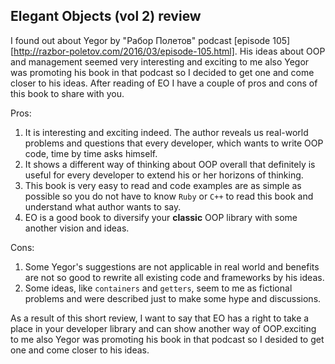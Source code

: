 ## Elegant Objects (vol 2) review
I found out about Yegor by "Рабор Полетов" podcast [episode 105][http://razbor-poletov.com/2016/03/episode-105.html]. His ideas about OOP and management seemed very interesting and exciting to me also Yegor was promoting his book in that podcast so I decided to get one and come closer to his ideas.
After reading of EO I have a couple of pros and cons of this book to share with you.

Pros:
1. It is interesting and exciting indeed. The author reveals us real-world problems and questions that every developer, which wants to write OOP code, time by time asks himself.
2. It shows a different way of thinking about OOP overall that definitely is useful for every developer to extend his or her horizons of thinking.
3. This book is very easy to read and code examples are as simple as possible so you do not have to know `Ruby` or `C++` to read this book and understand what author wants to say.
4. EO is a good book to diversify your **classic** OOP library with some another vision and ideas.

Cons:
1. Some Yegor's suggestions are not applicable in real world and benefits are not so good to rewrite all existing code and frameworks by his ideas.
2. Some ideas, like `containers` and `getters`, seem to me as fictional problems and were described just to make some hype and discussions.

As a result of this short review, I want to say that EO has a right to take a place in your developer library and can show another way of OOP.exciting to me also Yegor was promoting his book in that podcast so I desided to get one and come closer to his ideas.
